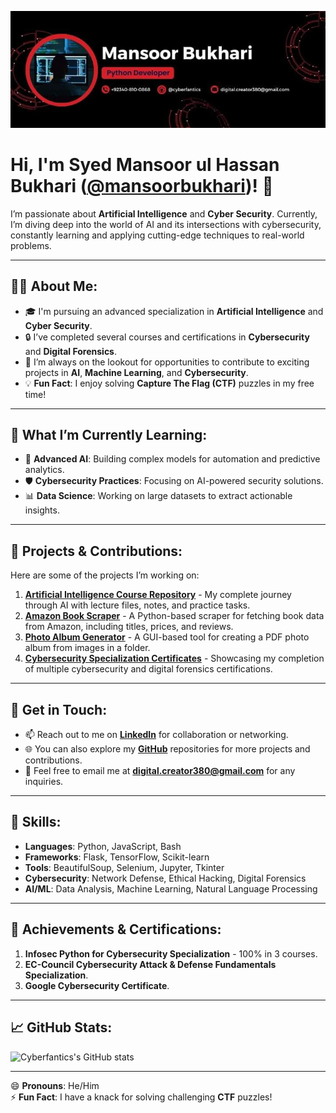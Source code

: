 ![Welcome Banner](./assets/banner.jpg)

# Hi, I'm Syed Mansoor ul Hassan Bukhari ([@mansoorbukhari](https://github.com/cyberfantics))! 👋

I’m passionate about **Artificial Intelligence** and **Cyber Security**. Currently, I’m diving deep into the world of AI and its intersections with cybersecurity, constantly learning and applying cutting-edge techniques to real-world problems.

---

## 👨‍💻 About Me:
- 🎓 I'm pursuing an advanced specialization in **Artificial Intelligence** and **Cyber Security**.
- 🔒 I’ve completed several courses and certifications in **Cybersecurity** and **Digital Forensics**.
- 🎯 I’m always on the lookout for opportunities to contribute to exciting projects in **AI**, **Machine Learning**, and **Cybersecurity**.
- 💡 **Fun Fact**: I enjoy solving **Capture The Flag (CTF)** puzzles in my free time!

---

## 🌱 What I’m Currently Learning:
- 🤖 **Advanced AI**: Building complex models for automation and predictive analytics.
- 🛡️ **Cybersecurity Practices**: Focusing on AI-powered security solutions.
- 📊 **Data Science**: Working on large datasets to extract actionable insights.

---

## 💼 Projects & Contributions:
Here are some of the projects I’m working on:
1. **[Artificial Intelligence Course Repository](https://github.com/cyberfantics/AI-Course)** - My complete journey through AI with lecture files, notes, and practice tasks.
2. **[Amazon Book Scraper](https://github.com/cyberfantics/amazon-book-scraper)** - A Python-based scraper for fetching book data from Amazon, including titles, prices, and reviews.
3. **[Photo Album Generator](https://github.com/cyberfantics/photo-album)** - A GUI-based tool for creating a PDF photo album from images in a folder.
4. **[Cybersecurity Specialization Certificates](https://github.com/cyberfantics/cybersecurity-certificates)** - Showcasing my completion of multiple cybersecurity and digital forensics certifications.

---

## 💬 Get in Touch:
- 📫 Reach out to me on **[LinkedIn](https://www.linkedin.com/in/mansoor-bukhari-77549a264/)** for collaboration or networking.
- 🌐 You can also explore my **[GitHub](https://github.com/cyberfantics)** repositories for more projects and contributions.
- 📧 Feel free to email me at **[digital.creator380@gmail.com](mailto:digital.creator380@gmail.com)** for any inquiries.

---

## 💼 Skills:
- **Languages**: Python, JavaScript, Bash
- **Frameworks**: Flask, TensorFlow, Scikit-learn
- **Tools**: BeautifulSoup, Selenium, Jupyter, Tkinter
- **Cybersecurity**: Network Defense, Ethical Hacking, Digital Forensics
- **AI/ML**: Data Analysis, Machine Learning, Natural Language Processing

---

## 🌟 Achievements & Certifications:
1. **Infosec Python for Cybersecurity Specialization** - 100% in 3 courses.
2. **EC-Council Cybersecurity Attack & Defense Fundamentals Specialization**.
3. **Google Cybersecurity Certificate**.

---

## 📈 GitHub Stats:
![Cyberfantics's GitHub stats](https://github-readme-stats.vercel.app/api?username=cyberfantics&show_icons=true&theme=radical)

---

😄 **Pronouns**: He/Him  
⚡ **Fun Fact**: I have a knack for solving challenging **CTF** puzzles!
